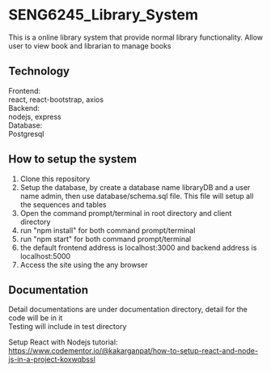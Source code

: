 # SENG6245_Library_System
This is a online library system that provide normal library functionality. Allow user to view book and librarian to manage books

## Technology
Frontend: <br />
react, react-bootstrap, axios <br />
Backend: <br />
nodejs, express <br />
Database: <br />
Postgresql <br />

## How to setup the system
1. Clone this repository
2. Setup the database, by create a database name libraryDB and a user name admin, then use database/schema.sql file. This file will setup all the sequences and tables
3. Open the command prompt/terminal in root directory and client directory
4. run "npm install" for both command prompt/terminal
5. run "npm start" for both command prompt/terminal
6. the default frontend address is localhost:3000 and backend address is localhost:5000
7. Access the site using the any browser

## Documentation
Detail documentations are under documentation directory, detail for the code will be in it <br />
Testing will include in test directory

Setup React with Nodejs tutorial: https://www.codementor.io/@kakarganpat/how-to-setup-react-and-node-js-in-a-project-koxwqbssl
